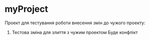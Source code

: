 # myProject
Проект для тестування роботи внесення змін до чужого проекту:
1) Тестова зміна для злиття з чужим проектом
Буде конфлікт
